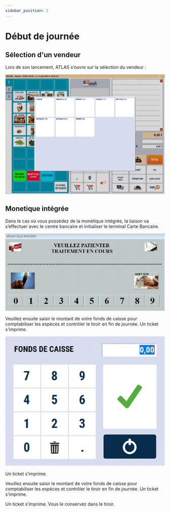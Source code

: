 ```yaml
---
sidebar_position: 2
---
```


# Début de journée

## Sélection d'un vendeur
Lors de son lancement, ATLAS s’ouvre sur la sélection du vendeur :

![illustration aspect test](../../static/docs/beggingday/1.PNG)

## Monetique intégrée
Dans le cas où vous possédez de la monétique intégrée, la liaison va s’effectuer avec le centre bancaire et initialiser le terminal Carte Bancaire.


![illustration aspect test](../../static/docs/beggingday/2.PNG)


Veuillez ensuite saisir le montant de votre fonds de caisse pour comptabiliser les espèces et contrôler le tiroir en fin de journée. Un ticket s’imprime. 



![illustration aspect test](../../static/docs/beggingday/3.PNG)


Un ticket s’imprime.


Veuillez ensuite saisir le montant de votre fonds de caisse pour comptabiliser les espèces et contrôler le tiroir en fin de journée. Un ticket s’imprime.


Un ticket s’imprime. Vous le conservez dans le tiroir.
